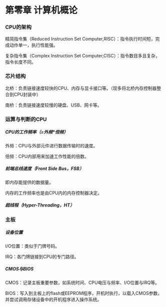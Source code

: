 # 第零章  计算机概论
### CPU的架构
精简指令集（Reduced Instruction Set Computer,RISC）：指令执行时间短，完成动作单一，执行性能强。
复杂指令集（Complex Instruction Set Computer,CISC）：指令数目多且复杂，指令长度不同。
### 芯片结构
北桥：负责链接速度较快的CPU、内存与显卡接口等。（现多将北桥内存控制器整合到CPU封装中）
南桥：负责链接速度较慢的硬盘、USB、网卡等。
### 运算与判断的CPU
##### CPU的工作频率（=外频*倍频）
外频：CPU与外部元件进行数据传输时的速度。
倍频：CPU内部用来加速工作性能的倍数。
##### 前端总线速度（Front Side Bus，FSB）
即内存能提供的数据量。
内存的工作频率也是由CPU内的内存控制器决定。
##### 超线程（Hyper-Threading，HT）
### 主板
##### 设备位置
I/O位置：类似于门牌号码。
IRQ：各门牌链接到CPU的专门路径。
##### CMOS与BIOS
CMOS：记录主板重要参数，如系统时间、CPU电压与频率、I/O位置与IRQ等。
BIOS：写入到主板上的flash或EEPROM程序，开机时执行，以载入CMOS参数，并尝试调用存储设备中的开机程序进入操作系统。
